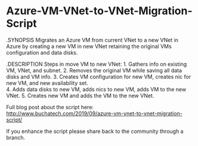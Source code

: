 # Azure-VM-VNet-to-VNet-Migration-Script

.SYNOPSIS
   Migrates an Azure VM from current VNet to a new VNet in Azure by creating a new VM in new VNet retaining the original VMs configuration and data disks.

.DESCRIPTION
        Steps in move VM to new VNet: 
           1. Gathers info on existing VM, VNet, and subnet.
           2. Removes the original VM while saving all data disks and VM info.
           3. Creates VM configuration for new VM, creates nic for new VM, and new availability set.  
           4. Adds data disks to new VM, adds nics to new VM, adds VM to the new VNet.
           5. Creates new VM and adds the VM to the new VNet.
            
Full blog post about the script here: http://www.buchatech.com/2019/09/azure-vm-vnet-to-vnet-migration-script/

If you enhance the script please share back to the community through a branch.
